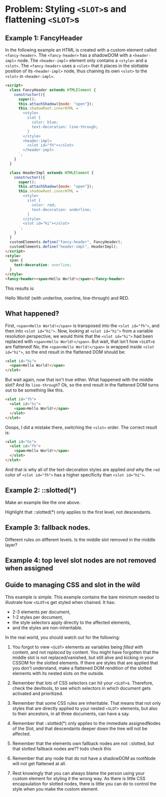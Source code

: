 # Problem: Styling `<SLOT>`s and flattening `<SLOT>`s

## Example 1: FancyHeader
                                         
In the following example an HTML is created with a custom element called `<fancy-header>`.
The `<fancy-header>` has a shadowDOM with a `<header-impl>` node.
The `<header-impl>` element only contains a `<style>` and a `<slot>`. 
The `<fancy-header>` uses a `<slot>` that it places in the slottable position of its `<header-impl>` node,
thus chaining its own `<slot>` to the `<slot>` in `<header-impl>`.

```html
<script>
  class FancyHeader extends HTMLElement {
    constructor(){
      super();
      this.attachShadow({mode: "open"});
      this.shadowRoot.innerHTML = `
        <style>
          slot {
            color: blue;
            text-decoration: line-through;
          }
        </style>
        <header-impl>
          <slot id="fh"></slot>          
        </header-impl>
      `;
    }
  }

  class HeaderImpl extends HTMLElement {
    constructor(){
      super();
      this.attachShadow({mode: "open"});
      this.shadowRoot.innerHTML = `
        <style>
          slot {
            color: red;
            text-decoration: underline;
          }
        </style>
        <slot id="hi"></slot>
      `;
    }
  }
  customElements.define("fancy-header", FancyHeader);
  customElements.define("header-impl", HeaderImpl);
</script>
<style>
  span {
    text-decoration: overline;
  }
</style>
<fancy-header><span>Hello World!</span></fancy-header>
```
This results is:

Hello World!  (with underline, overline, line-through) and RED.

## What happened?

First, `<span>Hello World!</span>` is transposed into the `<slot id="fh">`, and then into `<slot id="hi">`.
Now, looking at `<slot id="hi">` from a variable resolution perspective, 
we would think that the `<slot id="hi">` had been replaced with `<span>Hello World!</span>`.
But wait, that isn't how `<SLOT>`s are flattened! No, the `<span>Hello World!</span>` is
wrapped inside `<slot id="hi">`, so the end result in the flattened DOM should be:
```html
<slot id="hi">
  <span>Hello World!</span>
</slot>
```
But wait again, now that isn't true either. What happened with the middle slot? And its `line-through`?
Ok, so the end result in the flattened DOM turns out to be something like this.
```html
<slot id="fh">
  <slot id="hi">
    <span>Hello World!</span>
  </slot>
</slot>
```
Ooops, I did a mistake there, switching the `<slot>` order. The correct result is:
```html
<slot id="hi">
  <slot id="fh">
    <span>Hello World!</span>
  </slot>
</slot>
```
And that is why all of the text-decoration styles are applied *and* 
why the `red` color of `<slot id="fh">` has a higher specificity than `<slot id="hi">`.

## Example 2: ::slotted(*)

Make an example like the one above.

Highlight that ::slotted(*) only applies to the first level, not descendants.

## Example 3: fallback nodes.

Different rules on different levels.
Is the middle slot removed in the middle layer?

## Example 4: top level slot nodes are not removed when assigned

## Guide to managing CSS and slot in the wild

This example is simple. This example contains the bare minimum needed to illustrate 
how `<SLOT>`s get styled when chained. It has:
 * 2-3 elements per document,
 * 1-2 styles per document,
 * the style selectors apply directly to the affected elements,
 * and the styles are non-inheritable.
 
In the real world, you should watch out for the following:

1. You forgot to view `<SLOT>` elements as variables being *filled with* content, 
   and not *replaced* by content.
   You might have forgotten that the middle slot is not replaced/vanished, but still alive and kicking
   in your CSSOM for the slotted elements.
   If there are styles that are applied that you don't understand, make a flattened DOM rendition of 
   the slotted elements with its nested slots on the outside.
   
2. Remember that lots of CSS selectors can hit your `<SLOT>`s.
   Therefore, check the devltools, to see which selectors in which document gets activated and prioritized.
   
3. Remember that some CSS rules are inheritable. That means that not only styles that are 
   directly applied to your nested `<SLOT>` elements, but also to their ancestors, 
   in all three documents, can have a say.
   
4. Remember that ::slotted(*) only applies to the immediate assignedNodes of the Slot, and 
   that descendants deeper down the tree will not be affected.
   
5. Remember that the elements own fallback nodes are not ::slotted, 
   but that slotted fallback nodes are?? todo check this
   
6. Remember that any <SLOT> node that do not have a shadowDOM as rootNode will not get flattened at all.

7. Rest knowingly that you can always blame the person using your custom element for styling it the wrong way.
   As there is little CSS encapsulation for slotted nodes, there is little you can do to control the style
   when you make the custom element.


